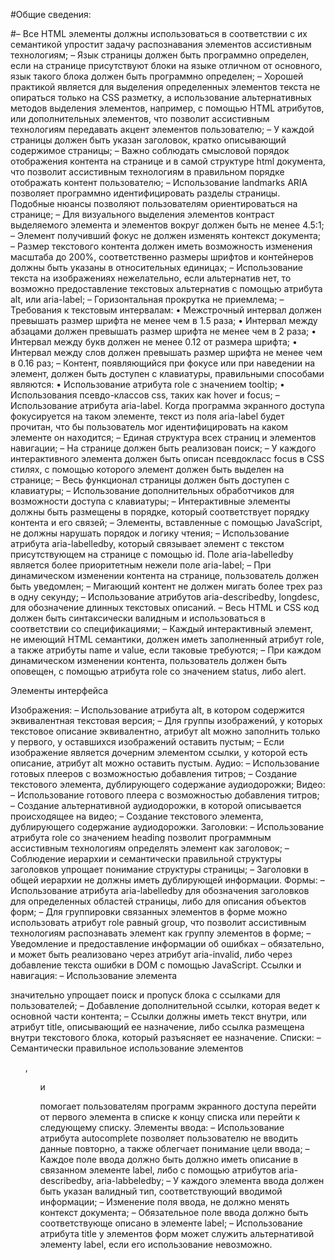 #Общие сведения:

  #–	Все HTML элементы должны использоваться в соответствии с их семантикой упростит задачу распознавания элементов ассистивным технологиям;
  –	Язык страницы должен быть программно определен, если на странице присутствуют блоки на языке отличном от основного, язык такого блока должен быть программно определен;
  –	Хорошей практикой является для выделения определенных элементов текста не опираться только на CSS разметку, а использование альтернативных методов выделения элементов, например, с помощью HTML атрибутов, или дополнительных элементов, что позволит ассистивным технологиям передавать акцент элементов пользователю;
  –	У каждой страницы должен быть указан заголовок, кратко описывающий содержимое страницы;
  –	Важно соблюдать смысловой порядок отображения контента на странице и в самой структуре html документа, что позволит ассистивным технологиям в правильном порядке отображать контент пользователю; 
  –	Использование landmarks ARIA позволяет программно идентифицировать разделы страницы. Подобные нюансы позволяют пользователям ориентироваться на странице;
  –	Для визуального выделения элементов контраст выделяемого элемента и элементов вокруг должен быть не менее 4.5:1;
  –	Элемент получивший фокус не должен изменять контекст документа;
  –	Размер текстового контента должен иметь возможность изменения масштаба до 200%, соответственно размеры шрифтов и контейнеров должны быть указаны в относительных единицах;
  –	Использование текста на изображениях нежелательно, если альтернатив нет, то возможно предоставление текстовых альтернатив с помощью атрибута alt, или aria-label;
  –	Горизонтальная прокрутка не приемлема;
  –	Требования к текстовым интервалам:
    •	Межстрочный интервал должен превышать размер шрифта не менее чем в 1.5 раза;
    •	Интервал между абзацами должен превышать размер шрифта не менее чем в 2 раза;
    •	Интервал между букв должен не менее 0.12 от размера шрифта;
    •	Интервал между слов должен превышать размер шрифта не менее чем в 0.16 раз; 
  –	Контент, появляющийся при фокусе или при наведении на элемент, должен быть доступен с клавиатуры, правильными способами являются:
    •	Использование атрибута role с значением tooltip;
    •	Использования псевдо-классов css, таких как hover и focus;
  –	Использование атрибута aria-label. Когда программа экранного доступа фокусируется на таком элементе, текст из поля aria-label будет прочитан, что бы пользователь мог идентифицировать на каком элементе он находится;
  –	Единая структура всех страниц и элементов навигации; 
  –	На странице должен быть реализован поиск;
  –	У каждого интерактивного элемента должен быть описан псевдокласс focus в CSS стилях, с помощью которого элемент должен быть выделен на странице;
  –	Весь функционал страницы должен быть доступен с клавиатуры;
  –	Использование дополнительных обработчиков для возможности доступа с клавиатуры;
  –	Интерактивные элементы должны быть размещены в порядке, который соответствует порядку контента и его связей;
  –	Элементы, вставленные с помощью JavaScript, не должны нарушать порядок и логику чтения;
  –	Использование атрибута aria-labelledby, который связывает элемент с текстом присутствующем на странице с помощью id. Поле aria-labelledby является более приоритетным нежели поле aria-label; 
  –	При динамическом изменении контента на странице, пользователь должен быть уведомлен;
  –	Мигающий контент не должен мигать более трех раз в одну секунду;
  –	Использование атрибутов aria-describedby, longdesc, для обозначение длинных текстовых описаний.
  –	Весь HTML и CSS код должен быть синтаксически валидным и использоваться в соответствии со спецификациями;
  –	Каждый интерактивный элемент, не имеющий HTML семантики, должен иметь заполненный атрибут role, а также атрибуты name и value, если таковые требуются; 
  –	При каждом динамическом изменении контента, пользователь должен быть оповещен, с помощью атрибута role со значением status, либо alert.  

Элементы интерфейса

  Изображения:
    –	Использование атрибута alt, в котором содержится эквивалентная текстовая версия;
    –	Для группы изображений, у которых текстовое описание эквивалентно, атрибут alt можно заполнить только у первого, у оставшихся изображений оставить пустым; 
    –	Если изображение является дочерним элементом ссылки, у которой есть описание, атрибут alt можно оставить пустым.
  Аудио:
    –	Использование готовых плееров с возможностью добавления титров;
    –	Создание текстового элемента, дублирующего содержание аудиодорожки;
  Видео:
    –	Использование готового плеера с возможностью добавления титров;
    –	Создание альтернативной аудиодорожки, в которой описывается происходящее на видео;
    –	Создание текстового элемента, дублирующего содержание аудиодорожки.
  Заголовки:
    –	Использование атрибута role со значением heading позволит программным ассистивным технологиям определять элемент как заголовок;
    –	Соблюдение иерархии и семантически правильной структуры заголовков упрощает понимание структуры страницы;
    –	Заголовки в общей иерархии не должны иметь дублирующей информации.
  Формы:
    –	Использование атрибута aria-labelledby для обозначения заголовков для определенных областей страницы, либо для описания объектов форм;
    –	Для группировки связанных элементов в форме можно использовать атрибут role равный group, что позволит ассистивным технологиям распознавать элемент как группу элементов в форме;
    –	Уведомление и предоставление информации об ошибках – обязательно, и может быть реализовано через атрибут aria-invalid, либо через добавление текста ошибки в DOM с помощью JavaScript.
  Ссылки и навигация:
    –	Использование элемента <nav> значительно упрощает поиск и пропуск блока с ссылками для пользователей;
    –	Добавление дополнительной ссылки, которая ведет к основной части контента;
    –	Ссылки должны иметь текст внутри, или атрибут title, описывающий ее назначение, либо ссылка размещена внутри текстового блока, который разъясняет ее назначение.
  Списки:
    –	Семантически правильное использование элементов <ol>, <ul> и <dl> помогает пользователям программ экранного доступа перейти от первого элемента в списке к концу списка или перейти к следующему списку.
  Элементы ввода:
    –	Использование атрибута autocomplete позволяет пользователю не вводить данные повторно, а также облегчает понимание цели ввода;
    –	Каждое поле ввода должно быть должно иметь описание в связанном элементе label, либо с помощью атрибутов aria-describedby, aria-labbeledby;
    –	У каждого элемента ввода должен быть указан валидный тип, соответствующий вводимой информации;
    –	Изменение поля ввода, не должно менять контекст документа;
    –	Обязательное поле ввода должно быть соответствующе описано в элементе label;
    –	Использование атрибута title у элементов форм может служить альтернативой элементу label, если его использование невозможно.
